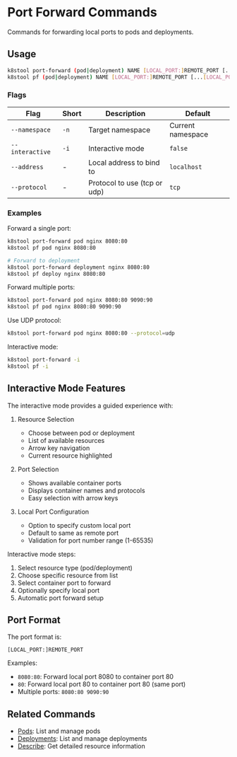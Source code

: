 # Port Forward Commands

Commands for forwarding local ports to pods and deployments.

## Usage

```bash
k8stool port-forward (pod|deployment) NAME [LOCAL_PORT:]REMOTE_PORT [...[LOCAL_PORT_N:]REMOTE_PORT_N] [flags]
k8stool pf (pod|deployment) NAME [LOCAL_PORT:]REMOTE_PORT [...[LOCAL_PORT_N:]REMOTE_PORT_N] [flags]    # Short alias
```

### Flags
| Flag | Short | Description | Default |
|------|-------|-------------|---------|
| `--namespace` | `-n` | Target namespace | Current namespace |
| `--interactive` | `-i` | Interactive mode | `false` |
| `--address` | - | Local address to bind to | `localhost` |
| `--protocol` | - | Protocol to use (tcp or udp) | `tcp` |

### Examples

Forward a single port:
```bash
k8stool port-forward pod nginx 8080:80
k8stool pf pod nginx 8080:80

# Forward to deployment
k8stool port-forward deployment nginx 8080:80
k8stool pf deploy nginx 8080:80
```

Forward multiple ports:
```bash
k8stool port-forward pod nginx 8080:80 9090:90
k8stool pf pod nginx 8080:80 9090:90
```

Use UDP protocol:
```bash
k8stool port-forward pod nginx 8080:80 --protocol=udp
```

Interactive mode:
```bash
k8stool port-forward -i
k8stool pf -i
```

## Interactive Mode Features

The interactive mode provides a guided experience with:

1. Resource Selection
   - Choose between pod or deployment
   - List of available resources
   - Arrow key navigation
   - Current resource highlighted

2. Port Selection
   - Shows available container ports
   - Displays container names and protocols
   - Easy selection with arrow keys

3. Local Port Configuration
   - Option to specify custom local port
   - Default to same as remote port
   - Validation for port number range (1-65535)

Interactive mode steps:
1. Select resource type (pod/deployment)
2. Choose specific resource from list
3. Select container port to forward
4. Optionally specify local port
5. Automatic port forward setup

## Port Format

The port format is:
```
[LOCAL_PORT:]REMOTE_PORT
```

Examples:
- `8080:80`: Forward local port 8080 to container port 80
- `80`: Forward local port 80 to container port 80 (same port)
- Multiple ports: `8080:80 9090:90`

## Related Commands

- [Pods](pods.md): List and manage pods
- [Deployments](deployments.md): List and manage deployments
- [Describe](describe.md): Get detailed resource information 